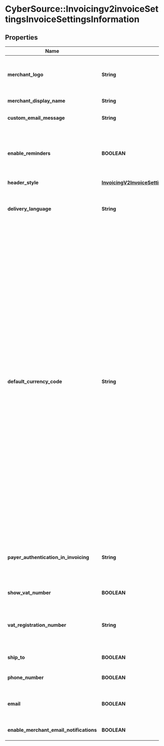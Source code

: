 # CyberSource::Invoicingv2invoiceSettingsInvoiceSettingsInformation

## Properties
Name | Type | Description | Notes
------------ | ------------- | ------------- | -------------
**merchant_logo** | **String** | The image file, which must be encoded in Base64 format. Supported file formats are &#x60;png&#x60;, &#x60;jpg&#x60;, and &#x60;gif&#x60;. The image file size restriction is 1 MB. | [optional] 
**merchant_display_name** | **String** | The merchant&#39;s display name shown on the invoice. | [optional] 
**custom_email_message** | **String** | The content of the email message that we send to your customers. | [optional] 
**enable_reminders** | **BOOLEAN** | Whether you would like us to send an auto-generated reminder email to your invoice recipients. Currently, this reminder email is sent five days before the invoice is due and one day after it is past due. | [optional] 
**header_style** | [**InvoicingV2InvoiceSettingsGet200ResponseInvoiceSettingsInformationHeaderStyle**](InvoicingV2InvoiceSettingsGet200ResponseInvoiceSettingsInformationHeaderStyle.md) |  | [optional] 
**delivery_language** | **String** | The language of the email that we send to your customers. Possible values are &#x60;zh-CN&#x60;, &#x60;zh-TW&#x60;, &#x60;en-US&#x60;, &#x60;fr-FR&#x60;, &#x60;de-DE&#x60;, &#x60;ja-JP&#x60;, &#x60;pt-BR&#x60;, &#x60;ru-RU&#x60; and &#x60;es-419&#x60;. | [optional] 
**default_currency_code** | **String** | Currency used for the order. Use the three-character [ISO Standard Currency Codes.](http://apps.cybersource.com/library/documentation/sbc/quickref/currencies.pdf)  #### Used by **Authorization** Required field.  **Authorization Reversal** For an authorization reversal (&#x60;reversalInformation&#x60;) or a capture (&#x60;processingOptions.capture&#x60; is set to &#x60;true&#x60;), you must use the same currency that you used in your payment authorization request.  #### PIN Debit Currency for the amount you requested for the PIN debit purchase. This value is returned for partial authorizations. The issuing bank can approve a partial amount if the balance on the debit card is less than the requested transaction amount. For the possible values, see the [ISO Standard Currency Codes](https://developer.cybersource.com/library/documentation/sbc/quickref/currencies.pdf). Returned by PIN debit purchase.  For PIN debit reversal requests, you must use the same currency that was used for the PIN debit purchase or PIN debit credit that you are reversing. For the possible values, see the [ISO Standard Currency Codes](https://developer.cybersource.com/library/documentation/sbc/quickref/currencies.pdf).  Required field for PIN Debit purchase and PIN Debit credit requests. Optional field for PIN Debit reversal requests.  #### GPX This field is optional for reversing an authorization or credit.  #### DCC for First Data Your local currency.  #### Tax Calculation Required for international tax and value added tax only. Optional for U.S. and Canadian taxes. Your local currency.  | [optional] 
**payer_authentication_in_invoicing** | **String** | For a merchant&#39;s invoice payments, enable 3D Secure payer authentication version 1, update to 3D Secure version 2, or disable 3D Secure. Possible values are:  - &#x60;enable&#x60; - &#x60;update&#x60; - &#x60;disable&#x60;   | [optional] 
**show_vat_number** | **BOOLEAN** | Display VAT number on Invoice. | [optional] [default to false]
**vat_registration_number** | **String** | Your government-assigned tax identification number.  #### Tax Calculation Required field for value added tax only. Not applicable to U.S. and Canadian taxes.  | [optional] 
**ship_to** | **BOOLEAN** | Collect the payers shipping address. | [optional] [default to false]
**phone_number** | **BOOLEAN** | Collect the payers phone number. | [optional] [default to false]
**email** | **BOOLEAN** | Collect the payers email address when the email address is not known or confirm it if it is known at the time of invoice creation. | [optional] [default to false]
**enable_merchant_email_notifications** | **BOOLEAN** | Whether you would like to receive payment notification for successful transaction | [optional] [default to false]


